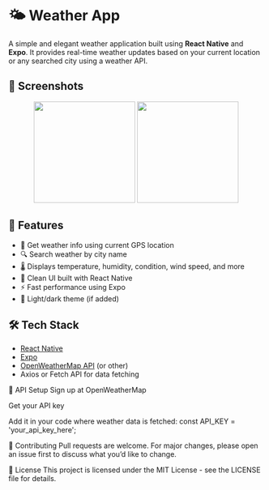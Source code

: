 # 🌤️ Weather App

A simple and elegant weather application built using **React Native** and **Expo**. It provides real-time weather updates based on your current location or any searched city using a weather API.

## 📸 Screenshots

<!-- Add your own screenshots in this section -->
<p align="center">
  <img src="weatherExpo\home.png" width="200" />
  <img src="weatherExpo\search.png" width="200" />
</p>

## 🚀 Features

- 📍 Get weather info using current GPS location
- 🔍 Search weather by city name
- 🌡️ Displays temperature, humidity, condition, wind speed, and more
- 🎨 Clean UI built with React Native
- ⚡ Fast performance using Expo
- 🌙 Light/dark theme (if added)

## 🛠️ Tech Stack

- [React Native](https://reactnative.dev/)
- [Expo](https://expo.dev/)
- [OpenWeatherMap API](https://openweathermap.org/api) (or other)
- Axios or Fetch API for data fetching

🔑 API Setup
Sign up at OpenWeatherMap

Get your API key

Add it in your code where weather data is fetched:
const API_KEY = 'your_api_key_here';

🤝 Contributing
Pull requests are welcome. For major changes, please open an issue first to discuss what you’d like to change.

📄 License
This project is licensed under the MIT License - see the LICENSE file for details.
